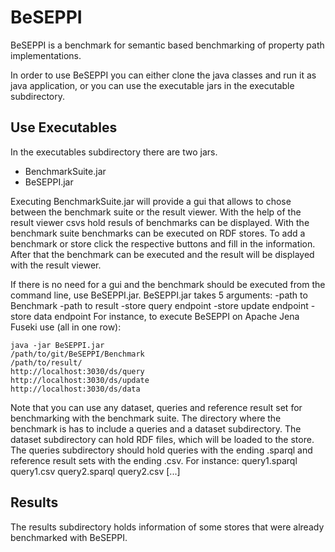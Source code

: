 # BeSEPPI
BeSEPPI is a benchmark for semantic based benchmarking of property path implementations.

In order to use BeSEPPI you can either clone the java classes and run it as java application, or you can use the executable jars in the executable subdirectory.

## Use Executables
In the executables subdirectory there are two jars.
* BenchmarkSuite.jar
* BeSEPPI.jar

Executing BenchmarkSuite.jar will provide a gui that allows to chose between the benchmark suite or the result viewer. With the help of the result viewer csvs hold resuls of benchmarks can be displayed. With the benchmark suite benchmarks can be executed on RDF stores.
To add a benchmark or store click the respective buttons and fill in the information. After that the benchmark can be executed and the result will be displayed with the result viewer.

If there is no need for a gui and the benchmark should be executed from the command line, use BeSEPPI.jar. BeSEPPI.jar takes 5 arguments:
-path to Benchmark -path to result -store query endpoint -store update endpoint -store data endpoint 
For instance, to execute BeSEPPI on Apache Jena Fuseki use (all in one row):
```
java -jar BeSEPPI.jar
/path/to/git/BeSEPPI/Benchmark 
/path/to/result/ 
http://localhost:3030/ds/query 
http://localhost:3030/ds/update 
http://localhost:3030/ds/data
```
Note that you can use any dataset, queries and reference result set for benchmarking with the benchmark suite. The directory where the benchmark is has to include a queries and a dataset subdirectory. The dataset subdirectory can hold RDF files, which will be loaded to the store. The queries subdirectory should hold queries with the ending .sparql and reference result sets with the ending .csv.
For instance: 
query1.sparql query1.csv
query2.sparql query2.csv 
[...]

## Results
The results subdirectory holds information of some stores that were already benchmarked with BeSEPPI.
